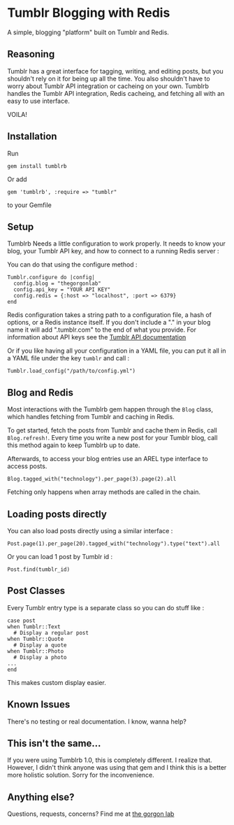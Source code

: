 Tumblr Blogging with Redis
====================

A simple, blogging "platform" built on Tumblr and Redis.

Reasoning
------------

Tumblr has a great interface for tagging, writing, and editing posts, but you shouldn't rely on it for being up all the time. You also shouldn't have to worry about Tumblr API integration or cacheing on your own. Tumblrb handles the Tumblr API integration, Redis cacheing, and fetching all with an easy to use interface.

VOILA!

Installation
------------

Run 

    gem install tumblrb

Or add

    gem 'tumblrb', :require => "tumblr"
    
to your Gemfile

Setup
------------

Tumblrb Needs a little configuration to work properly. It needs to know your blog, your Tumblr API key, and how to connect to a running Redis server :

You can do that using the configure method :

    Tumblr.configure do |config|
      config.blog = "thegorgonlab"
      config.api_key = "YOUR API KEY"
      config.redis = {:host => "localhost", :port => 6379}
    end
    
Redis configuration takes a string path to a configuration file, a hash of options, or a Redis instance itself. If you don't include a "." in your blog name it will add ".tumblr.com" to the end of what you provide. For information about API keys see the [Tumblr API documentation](http://www.tumblr.com/docs/en/api/v2)

Or if you like having all your configuration in a YAML file, you can put it all in a YAML file under the key `tumblr` and call :  
  
    Tumblr.load_config("/path/to/config.yml")

Blog and Redis
-----------

Most interactions with the Tumblrb gem happen through the `Blog` class, which handles fetching from Tumblr and caching in Redis.

To get started, fetch the posts from Tumblr and cache them in Redis, call `Blog.refresh!`. Every time you write a new post for your Tumblr blog, call this method again to keep Tumblrb up to date.

Afterwards, to access your blog entries use an AREL type interface to access posts. 

    Blog.tagged_with("technology").per_page(3).page(2).all
  
Fetching only happens when array methods are called in the chain.

Loading posts directly
------------

You can also load posts directly using a similar interface :

    Post.page(1).per_page(20).tagged_with("technology").type("text").all
  
Or you can load 1 post by Tumblr id :
 
    Post.find(tumblr_id)
  
  
Post Classes
------------

Every Tumblr entry type is a separate class so you can do stuff like :

    case post
    when Tumblr::Text
      # Display a regular post
    when Tumblr::Quote
      # Display a quote
    when Tumblr::Photo
      # Display a photo
    ...
    end

This makes custom display easier.

Known Issues
------------

There's no testing or real documentation. I know, wanna help?

This isn't the same...
------------

If you were using Tumblrb 1.0, this is completely different. I realize that. However, I didn't think anyone was using that gem and I think this is a better more holistic solution. Sorry for the inconvenience.

Anything else?
------------

Questions, requests, concerns? Find me at [the gorgon lab](http://www.thegorgonlab.com)